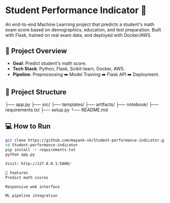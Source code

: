# Student Performance Indicator 🎯

An end-to-end Machine Learning project that predicts a student's math exam score based on demographics, education, and test preparation. Built with Flask, trained on real exam data, and deployed with Docker/AWS.

## 🚀 Project Overview
- **Goal**: Predict student's math score.
- **Tech Stack**: Python, Flask, Scikit-learn, Docker, AWS.
- **Pipeline**: Preprocessing ➡️ Model Training ➡️ Flask API ➡️ Deployment.

## 📁 Project Structure
├── app.py ├── src/ ├── templates/ ├── artifacts/ ├── notebook/ ├── requirements.txt ├── setup.py └── README.md


## 💻 How to Run
```bash
git clone https://github.com/mayank-vk/Student-performance-indicator.git
cd Student-performance-indicator
pip install -r requirements.txt
python app.py

Visit: http://127.0.0.1:5000/

🎯 Features
Predict math scores

Responsive web interface

ML pipeline integration